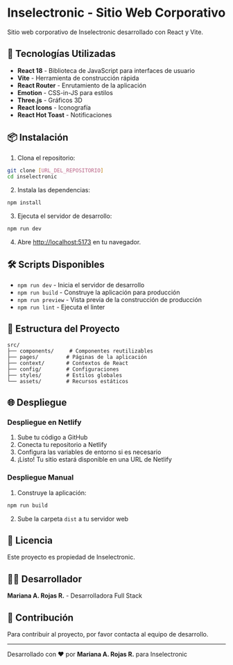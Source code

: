 # Inselectronic - Sitio Web Corporativo

Sitio web corporativo de Inselectronic desarrollado con React y Vite.

## 🚀 Tecnologías Utilizadas

- **React 18** - Biblioteca de JavaScript para interfaces de usuario
- **Vite** - Herramienta de construcción rápida
- **React Router** - Enrutamiento de la aplicación
- **Emotion** - CSS-in-JS para estilos
- **Three.js** - Gráficos 3D
- **React Icons** - Iconografía
- **React Hot Toast** - Notificaciones

## 📦 Instalación

1. Clona el repositorio:
```bash
git clone [URL_DEL_REPOSITORIO]
cd inselectronic
```

2. Instala las dependencias:
```bash
npm install
```

3. Ejecuta el servidor de desarrollo:
```bash
npm run dev
```

4. Abre [http://localhost:5173](http://localhost:5173) en tu navegador.

## 🛠️ Scripts Disponibles

- `npm run dev` - Inicia el servidor de desarrollo
- `npm run build` - Construye la aplicación para producción
- `npm run preview` - Vista previa de la construcción de producción
- `npm run lint` - Ejecuta el linter

## 📁 Estructura del Proyecto

```
src/
├── components/     # Componentes reutilizables
├── pages/         # Páginas de la aplicación
├── context/       # Contextos de React
├── config/        # Configuraciones
├── styles/        # Estilos globales
└── assets/        # Recursos estáticos
```

## 🌐 Despliegue

### Despliegue en Netlify

1. Sube tu código a GitHub
2. Conecta tu repositorio a Netlify
3. Configura las variables de entorno si es necesario
4. ¡Listo! Tu sitio estará disponible en una URL de Netlify

### Despliegue Manual

1. Construye la aplicación:
```bash
npm run build
```

2. Sube la carpeta `dist` a tu servidor web

## 📄 Licencia

Este proyecto es propiedad de Inselectronic.

## 👨‍💻 Desarrollador

**Mariana A. Rojas R.** - Desarrolladora Full Stack

## 🤝 Contribución

Para contribuir al proyecto, por favor contacta al equipo de desarrollo.

---

Desarrollado con ❤️ por **Mariana A. Rojas R.** para Inselectronic